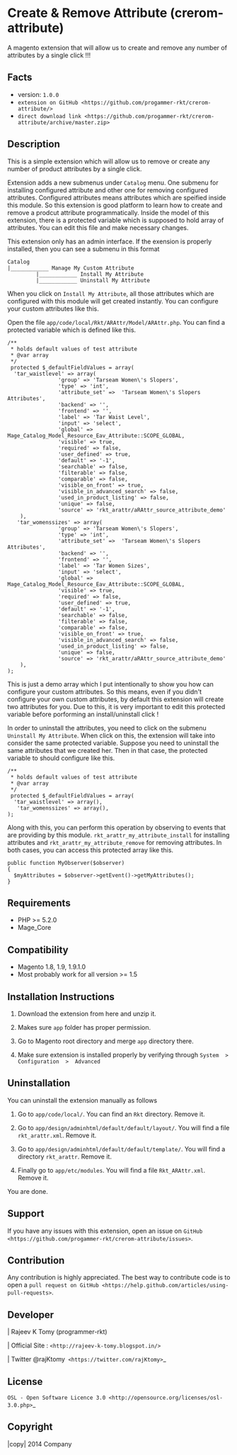 Create & Remove Attribute (crerom-attribute)
=============================================

A magento extension that will allow us to create and remove any number of attributes by a single click !!!

Facts
-----

-  version: `1.0.0`
-  `extension on GitHub <https://github.com/progammer-rkt/crerom-attribute/>`
-  `direct download link <https://github.com/progammer-rkt/crerom-attribute/archive/master.zip>`

Description
-----------

This is a simple extension which will allow us to remove or create any number of product attributes by a single click.

Extension adds a new submenus under `Catalog` menu. One submenu for installing configured attribute and other one for removing configured attributes. Configured attributes means attributes which are speified inside this module. So this extension is good platform to learn how to create and remove a prodcut attribute programmatically. Inside the model of this extension, there is a protected variable which is supposed to hold array of attributes. You can edit this file and make necessary changes.

This extension only has an admin interface. If the exension is properly installed, then you can see a submenu in this format

    Catalog
    |____________ Manage My Custom Attribute
             |____________ Install My Attribute
             |____________ Uninstall My Attribute
            

When you click on `Install My Attribute`, all those attributes which are configured with this module will get created instantly. You can configure your custom attributes like this.

Open the file `app/code/local/Rkt/ARAttr/Model/ARAttr.php`. You can find a protected variable which is defined like this.

    /**
	 * holds default values of test attribute
	 * @var array
	 */
	 protected $_defaultFieldValues = array(
      'tar_waistlevel' => array(
                    'group' => 'Tarseam Women\'s Slopers', 
                    'type' => 'int',
                    'attribute_set' =>  'Tarseam Women\'s Slopers Attributes', 
                    'backend' => '',
                    'frontend' => '',
                    'label' => 'Tar Waist Level',
                    'input' => 'select',
                    'global' => Mage_Catalog_Model_Resource_Eav_Attribute::SCOPE_GLOBAL,
                    'visible' => true,
                    'required' => false,
                    'user_defined' => true,
                    'default' => '-1',
                    'searchable' => false,
                    'filterable' => false,
                    'comparable' => false,
                    'visible_on_front' => true,
                    'visible_in_advanced_search' => false,
                    'used_in_product_listing' => false,
                    'unique' => false,
                    'source' => 'rkt_arattr/aRAttr_source_attribute_demo' 
        ),
       'tar_womenssizes' => array(
                    'group' => 'Tarseam Women\'s Slopers', 
                    'type' => 'int',
                    'attribute_set' =>  'Tarseam Women\'s Slopers Attributes', 
                    'backend' => '',
                    'frontend' => '',
                    'label' => 'Tar Women Sizes',
                    'input' => 'select',
                    'global' => Mage_Catalog_Model_Resource_Eav_Attribute::SCOPE_GLOBAL,
                    'visible' => true,
                    'required' => false,
                    'user_defined' => true,
                    'default' => '-1',
                    'searchable' => false,
                    'filterable' => false,
                    'comparable' => false,
                    'visible_on_front' => true,
                    'visible_in_advanced_search' => false,
                    'used_in_product_listing' => false,
                    'unique' => false,
                    'source' => 'rkt_arattr/aRAttr_source_attribute_demo' 
        ),
    );

This is just a demo array which I put intentionally to show you how can configure your custom attributes. So this means, even if you didn't configure your own custom attributes, by default this extension will create two attributes for you. Due to this, it is very important to edit this protected variable before porforming an install/uninstall click !

In order to uninstall the attributes, you need to click on the submenu `Uninstall My Attribute`. When click on this, the extension will take  into consider the same protected variable. Suppose you need to uninstall the same attributes that we created her. Then in that case, the protected variable to should configure like this.

    /**
	 * holds default values of test attribute
	 * @var array
	 */
	 protected $_defaultFieldValues = array(
      'tar_waistlevel' => array(),
       'tar_womenssizes' => array(),
    );

Along with this, you can perform this operation by observing to events that are providing by this module. `rkt_arattr_my_attribute_install` for installing attributes and  `rkt_arattr_my_attribute_remove` for removing attributes. In both cases, you can access this protected array like this.

    public function MyObserver($observer)
    {
      $myAttributes = $observer->getEvent()->getMyAttributes();
    }


Requirements
------------

-  PHP >= 5.2.0
-  Mage\_Core

Compatibility
-------------

-  Magento 1.8, 1.9, 1.9.1.0
-  Most probably work for all version >= 1.5

Installation Instructions
-------------------------

1. Download the extension from here and unzip it.

2. Makes sure `app` folder has proper permission.

3. Go to Magento root directory and merge `app` directory there.

4. Make sure extension is installed properly by verifying through `System  >  Configuration  >  Advanced`

Uninstallation
--------------

You can uninstall the extension manually as follows

1. Go to `app/code/local/`. You can find an `Rkt` directory. Remove it.

2. Go to `app/design/adminhtml/default/default/layout/`. You will find a file `rkt_arattr.xml`. Remove it.

3. Go to `app/design/adminhtml/default/default/template/`. You will find a directory `rkt_arattr`. Remove it.

4. Finally go to `app/etc/modules`. You will find a file `Rkt_ARAttr.xml`. Remove it.

You are done.

Support
-------

If you have any issues with this extension, open an issue on
`GitHub <https://github.com/progammer-rkt/crerom-attribute/issues>`.

Contribution
------------

Any contribution is highly appreciated. The best way to contribute code
is to open a `pull request on
GitHub <https://help.github.com/articles/using-pull-requests>`.

Developer
---------

| Rajeev K Tomy (programmer-rkt)

| Official Site : `<http://rajeev-k-tomy.blogspot.in/>`

| Twitter @rajKtomy` <https://twitter.com/rajKtomy>`_

License
-------

`OSL - Open Software Licence 3.0 <http://opensource.org/licenses/osl-3.0.php>`_

Copyright
---------

|copy| 2014 Company

